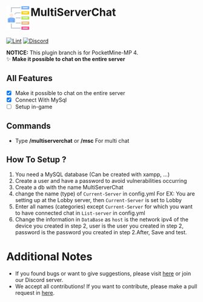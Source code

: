 <h1>MultiServerChat<img src="assets/images/icon.png" height="64" width="64" align="left"></img></h1><br/>

[![Lint](https://poggit.pmmp.io/ci.shield/David-pm-pl/MultiServerChat/MultiServerChat)](https://poggit.pmmp.io/ci/David-pm-pl/MultiServerChat/MultiServerChat)
[![Discord](https://img.shields.io/discord/942248186670641202.svg?label=&logo=discord&logoColor=ffffff&color=7389D8&labelColor=6A7EC2)](https://discord.gg/34PC5u9W)

**NOTICE:** This plugin branch is for PocketMine-MP 4. <br/>
✨ **Make it possible to chat on the entire server**
</div>

## All Features
- [x] Make it possible to chat on the entire server
- [x] Connect With MySql
- [ ] Setup in-game

## Commands
+ Type **/multiserverchat** or **/msc** For multi chat

## How To Setup ?
1. You need a MySQL database (Can be created with xampp, ...)
2. Create a user and have a password to avoid vulnerabilities occurring
3. Create a db with the name MultiServerChat
4. change the name (type) of `Current-Server` in config.yml For EX: You are setting up at the Lobby server, then `Current-Server` is set to Lobby
5. Enter all names (categories) except `Current-Server` for which you want to have connected chat in `List-server` in config.yml
6. Change the information in `DataBase` as `host` is the network ipv4 of the device you created in step 2, user is the user you created in step 2, password is the password you created in step 2.After, Save and test.

# Additional Notes

- If you found bugs or want to give suggestions, please visit <a href="https://github.com/David-pm-pl/MultiServerChat/issues">here</a> or join our Discord server.
- We accept all contributions! If you want to contribute, please make a pull request in <a href="https://github.com/David-pm-pl/MultiServerChat/pulls">here</a>.
